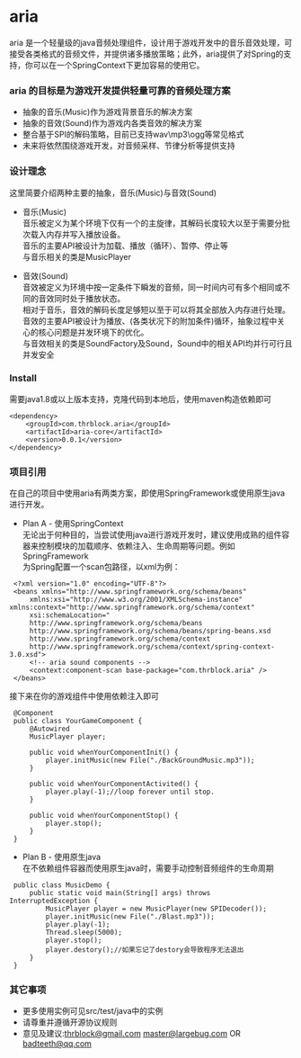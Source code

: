 # aria   
aria 是一个轻量级的java音频处理组件，设计用于游戏开发中的音乐音效处理，可接受各类格式的音频文件，并提供诸多播放策略；此外，aria提供了对Spring的支持，你可以在一个SpringContext下更加容易的使用它。 

### aria 的目标是为游戏开发提供轻量可靠的音频处理方案
 * 抽象的音乐(Music)作为游戏背景音乐的解决方案   
 * 抽象的音效(Sound)作为游戏内各类音效的解决方案   
 * 整合基于SPI的解码策略，目前已支持wav\mp3\ogg等常见格式   
 * 未来将依然围绕游戏开发，对音频采样、节律分析等提供支持   
 
### 设计理念   
这里简要介绍两种主要的抽象，音乐(Music)与音效(Sound)   
    
 * 音乐(Music)   
 音乐被定义为某个环境下仅有一个的主旋律，其解码长度较大以至于需要分批次载入内存并写入播放设备。   
 音乐的主要API被设计为加载、播放（循环）、暂停、停止等   
 与音乐相关的类是MusicPlayer   
    
    
 * 音效(Sound)   
 音效被定义为环境中按一定条件下瞬发的音频，同一时间内可有多个相同或不同的音效同时处于播放状态。   
 相对于音乐，音效的解码长度足够短以至于可以将其全部放入内存进行处理。   
 音效的主要API被设计为播放、(各类状况下的附加条件)循环，抽象过程中关心的核心问题是并发环境下的优化。   
 与音效相关的类是SoundFactory及Sound，Sound中的相关API均并行可行且并发安全   
    
### Install   
 需要java1.8或以上版本支持，克隆代码到本地后，使用maven构造依赖即可   
```
<dependency>
    <groupId>com.thrblock.aria</groupId>
    <artifactId>aria-core</artifactId>
    <version>0.0.1</version>
</dependency>
```   

### 项目引用
 在自己的项目中使用aria有两类方案，即使用SpringFramework或使用原生java进行开发。   
 * Plan A - 使用SpringContext   
 无论出于何种目的，当尝试使用java进行游戏开发时，建议使用成熟的组件容器来控制模块的加载顺序、依赖注入、生命周期等问题。例如SpringFramework   
 为Spring配置一个scan包路径，以xml为例：
```   
 <?xml version="1.0" encoding="UTF-8"?>
 <beans xmlns="http://www.springframework.org/schema/beans"
     xmlns:xsi="http://www.w3.org/2001/XMLSchema-instance" xmlns:context="http://www.springframework.org/schema/context"
     xsi:schemaLocation="
     http://www.springframework.org/schema/beans 
     http://www.springframework.org/schema/beans/spring-beans.xsd
     http://www.springframework.org/schema/context  
     http://www.springframework.org/schema/context/spring-context-3.0.xsd">
     <!-- aria sound components -->
     <context:component-scan base-package="com.thrblock.aria" />
 </beans>
```   
 接下来在你的游戏组件中使用依赖注入即可   
```
 @Component
 public class YourGameComponent {
     @Autowired
     MusicPlayer player;
     	
     public void whenYourComponentInit() {
         player.initMusic(new File("./BackGroundMusic.mp3"));
     }
     
     public void whenYourComponentActivited() {
         player.play(-1);//loop forever until stop.
     }
     
     public void whenYourComponentStop() {
         player.stop();
     }
 }
```   

 * Plan B - 使用原生java   
 在不依赖组件容器而使用原生java时，需要手动控制音频组件的生命周期   
```   
 public class MusicDemo {
     public static void main(String[] args) throws InterruptedException {
         MusicPlayer player = new MusicPlayer(new SPIDecoder());
         player.initMusic(new File("./Blast.mp3"));
         player.play(-1);
         Thread.sleep(5000);
         player.stop();
         player.destory();//如果忘记了destory会导致程序无法退出
     }
 }
```   
 
### 其它事项
 * 更多使用实例可见src/test/java中的实例   
 * 请尊重并遵循开源协议规则
 * 意见及建议:thrblock@gmail.com master@largebug.com OR badteeth@qq.com   
 
 